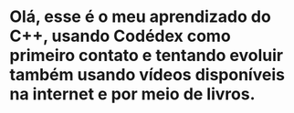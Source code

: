 # Olá, esse é o meu aprendizado do C++, usando Codédex como primeiro contato e tentando evoluir também usando vídeos disponíveis na internet e por meio de livros.
